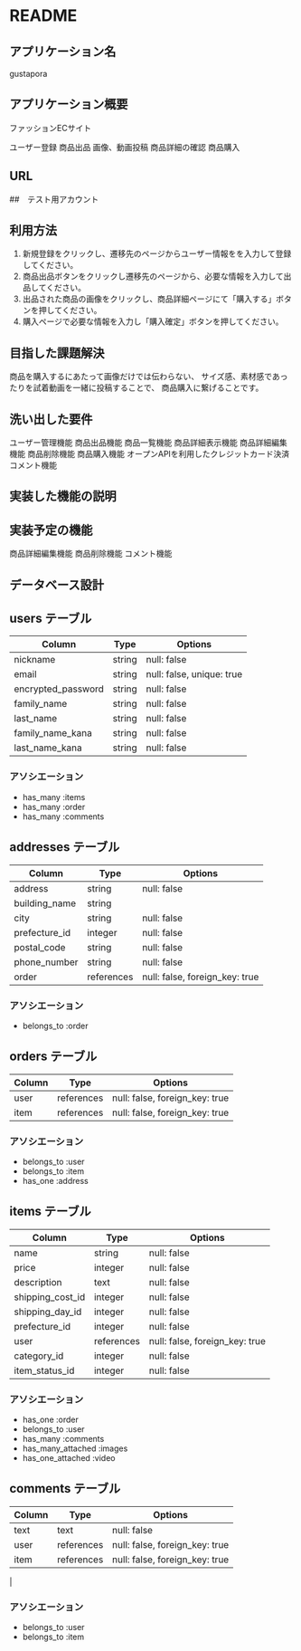 # README

## アプリケーション名
gustapora

## アプリケーション概要
ファッションECサイト

ユーザー登録
商品出品
画像、動画投稿
商品詳細の確認
商品購入

## URL

##　テスト用アカウント

## 利用方法
1. 新規登録をクリックし、遷移先のページからユーザー情報をを入力して登録してください。
2. 商品出品ボタンをクリックし遷移先のページから、必要な情報を入力して出品してください。
3. 出品された商品の画像をクリックし、商品詳細ページにて「購入する」ボタンを押してください。
4. 購入ページで必要な情報を入力し「購入確定」ボタンを押してください。

## 目指した課題解決
商品を購入するにあたって画像だけでは伝わらない、
サイズ感、素材感であったりを試着動画を一緒に投稿することで、
商品購入に繋げることです。

## 洗い出した要件
ユーザー管理機能
商品出品機能
商品一覧機能
商品詳細表示機能
商品詳細編集機能
商品削除機能
商品購入機能
オープンAPIを利用したクレジットカード決済
コメント機能

## 実装した機能の説明

## 実装予定の機能
商品詳細編集機能
商品削除機能
コメント機能

## データベース設計




## users テーブル

| Column             | Type   | Options                   |
| ------------------ | ------ | ------------------------- |
| nickname           | string | null: false               |
| email              | string | null: false, unique: true |
| encrypted_password | string | null: false               |
| family_name        | string | null: false               |
| last_name          | string | null: false               |
| family_name_kana   | string | null: false               |
| last_name_kana     | string | null: false               |


### アソシエーション
- has_many :items
- has_many :order
- has_many :comments

## addresses テーブル

| Column              | Type       | Options                        |
| ------------------- | ---------- | ------------------------------ |
| address             | string     | null: false                    |
| building_name       | string     |                                |
| city                | string     | null: false                    |
| prefecture_id       | integer    | null: false                    |
| postal_code         | string     | null: false                    |
| phone_number        | string     | null: false                    |
| order               | references | null: false, foreign_key: true |

### アソシエーション
- belongs_to :order

## orders テーブル

| Column           | Type       | Options                            |
| ---------------- | ---------- | -----------------------------------|
| user             | references | null: false, foreign_key: true     |
| item             | references | null: false, foreign_key: true     |

### アソシエーション
- belongs_to :user
- belongs_to :item
- has_one :address

## items テーブル

| Column           | Type       | Options                        |
| ---------------- | ---------- | ------------------------------ |
| name             | string     | null: false                    |
| price            | integer    | null: false                    |
| description      | text       | null: false                    |
| shipping_cost_id | integer    | null: false                    |
| shipping_day_id  | integer    | null: false                    |
| prefecture_id    | integer    | null: false                    |
| user             | references | null: false, foreign_key: true |
| category_id      | integer    | null: false                    |
| item_status_id   | integer    | null: false                    |

### アソシエーション
- has_one :order
- belongs_to :user
- has_many :comments
- has_many_attached :images
- has_one_attached :video


## comments テーブル

| Column           | Type       | Options                        |
| ---------------- | ---------- | ------------------------------ |
| text             | text       | null: false                    |
| user             | references | null: false, foreign_key: true |
| item             | references | null: false, foreign_key: true |
|
### アソシエーション
- belongs_to :user
- belongs_to :item